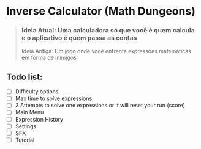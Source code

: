 # Inverse Calculator (Math Dungeons)
> ### Ideia Atual: Uma calculadora só que você é quem calcula e o aplicativo é quem passa as contas
> Ideia Antiga: Um jogo onde você enfrenta expressões matemáticas em forma de inimigos


## Todo list:
- [ ] Difficulty options
- [ ] Max time to solve expressions
- [ ] 3 Attempts to solve one expressions or it will reset your run (score)
- [ ] Main Menu
- [ ] Expression History
- [ ] Settings
- [ ] SFX
- [ ] Tutorial
